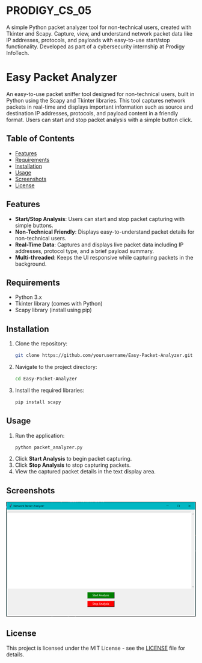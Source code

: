 # PRODIGY_CS_05
A simple Python packet analyzer tool for non-technical users, created with Tkinter and Scapy. Capture, view, and understand network packet data like IP addresses, protocols, and payloads with easy-to-use start/stop functionality. Developed as part of a cybersecurity internship at Prodigy InfoTech.

# Easy Packet Analyzer

An easy-to-use packet sniffer tool designed for non-technical users, built in Python using the Scapy and Tkinter libraries. This tool captures network packets in real-time and displays important information such as source and destination IP addresses, protocols, and payload content in a friendly format. Users can start and stop packet analysis with a simple button click.

## Table of Contents
- [Features](#features)
- [Requirements](#requirements)
- [Installation](#installation)
- [Usage](#usage)
- [Screenshots](#screenshots)
- [License](#license)

## Features

- **Start/Stop Analysis**: Users can start and stop packet capturing with simple buttons.
- **Non-Technical Friendly**: Displays easy-to-understand packet details for non-technical users.
- **Real-Time Data**: Captures and displays live packet data including IP addresses, protocol type, and a brief payload summary.
- **Multi-threaded**: Keeps the UI responsive while capturing packets in the background.

## Requirements

- Python 3.x
- Tkinter library (comes with Python)
- Scapy library (install using pip)

## Installation

1. Clone the repository:
    ```bash
    git clone https://github.com/yourusername/Easy-Packet-Analyzer.git
    ```
2. Navigate to the project directory:
    ```bash
    cd Easy-Packet-Analyzer
    ```
3. Install the required libraries:
    ```bash
    pip install scapy
    ```

## Usage

1. Run the application:
    ```bash
    python packet_analyzer.py
    ```
2. Click **Start Analysis** to begin packet capturing.
3. Click **Stop Analysis** to stop capturing packets.
4. View the captured packet details in the text display area.

## Screenshots

![Screenshot of Easy Packet Analyzer](screenshot.png)

## License

This project is licensed under the MIT License - see the [LICENSE](LICENSE) file for details.

